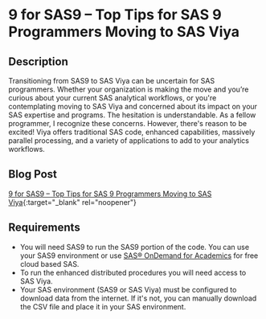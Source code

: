 # 9 for SAS9 – Top Tips for SAS 9 Programmers Moving to SAS Viya

## Description
Transitioning from SAS9 to SAS Viya can be uncertain for SAS programmers. Whether your organization is making the move and you’re curious about your current SAS analytical workflows, or you're contemplating moving to SAS Viya and concerned about its impact on your SAS expertise and programs. The hesitation is understandable. As a fellow programmer, I recognize these concerns. However, there's reason to be excited! Viya offers traditional SAS code, enhanced capabilities, massively parallel processing, and a variety of applications to add to your analytics workflows.

## Blog Post
[9 for SAS9 – Top Tips for SAS 9 Programmers Moving to SAS Viya](https://blogs.sas.com/content/sgf/2024/01/30/9-for-sas9-top-tips-for-sas-9-programmers-moving-to-sas-viya/){:target="_blank" rel="noopener"}

## Requirements
- You will need SAS9 to run the SAS9 portion of the code. You can use your SAS9 environment or use [SAS® OnDemand for Academics](https://www.sas.com/en_us/software/on-demand-for-academics.html) for free cloud based SAS.
- To run the enhanced distributed procedures you will need access to SAS Viya.
- Your SAS environment (SAS9 or SAS Viya) must be configured to download data from the internet. If it's not, you can manually download the CSV file and place it in your SAS environment.

